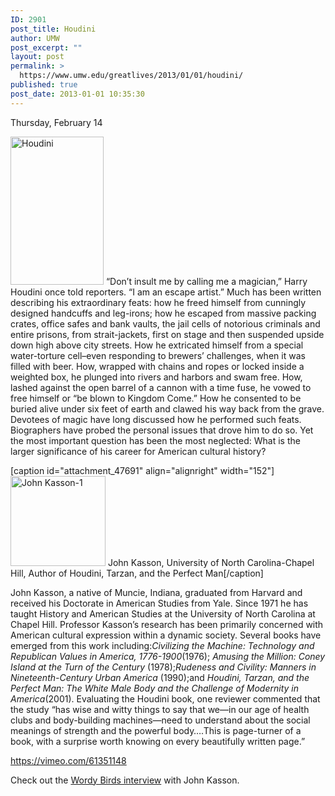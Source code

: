 ```yaml
---
ID: 2901
post_title: Houdini
author: UMW
post_excerpt: ""
layout: post
permalink: >
  https://www.umw.edu/greatlives/2013/01/01/houdini/
published: true
post_date: 2013-01-01 10:35:30
---
```

Thursday, February 14

<a href="http://umwwebmaster.wpengine.com/greatlives/wp-content/uploads/sites/8/2012/11/Houdini-e1352846226392.jpg"><img class="  wp-image-47421 alignleft" src="http://umwwebmaster.wpengine.com/greatlives/wp-content/uploads/sites/8/2012/11/Houdini-e1352846226392-188x300.jpg" alt="Houdini" width="149" height="237" /></a> “Don’t insult me by calling me a magician,” Harry Houdini once told reporters. “I am an escape artist.” Much has been written describing his extraordinary feats: how he freed himself from cunningly designed handcuffs and leg-irons; how he escaped from massive packing crates, office safes and bank vaults, the jail cells of notorious criminals and entire prisons, from strait-jackets, first on stage and then suspended upside down high above city streets. How he extricated himself from a special water-torture cell–even responding to brewers’ challenges, when it was filled with beer. How, wrapped with chains and ropes or locked inside a weighted box, he plunged into rivers and harbors and swam free. How, lashed against the open barrel of a cannon with a time fuse, he vowed to free himself or “be blown to Kingdom Come.” How he consented to be buried alive under six feet of earth and clawed his way back from the grave. Devotees of magic have long discussed how he performed such feats. Biographers have probed the personal issues that drove him to do so. Yet the most important question has been the most neglected: What is the larger significance of his career for American cultural history?

[caption id="attachment_47691" align="alignright" width="152"]<a href="http://umwwebmaster.wpengine.com/greatlives/wp-content/uploads/sites/8/2012/11/John-Kasson-1.jpg"><img class="  wp-image-47691" src="http://umwwebmaster.wpengine.com/greatlives/wp-content/uploads/sites/8/2012/11/John-Kasson-1-300x285.jpg" alt="John Kasson-1" width="152" height="144" /></a> John Kasson, University of North Carolina-Chapel Hill, Author of Houdini, Tarzan, and the Perfect Man[/caption]

John Kasson, a native of Muncie, Indiana, graduated from Harvard and received his Doctorate in American Studies from Yale. Since 1971 he has taught History and American Studies at the University of North Carolina at Chapel Hill. Professor Kasson’s research has been primarily concerned with American cultural expression within a dynamic society. Several books have emerged from this work including:<i>Civilizing the Machine: Technology and Republican Values in America, 1776-1900</i>(1976);<i> Amusing the Million: Coney Island at the Turn of the Century </i>(1978);<i>Rudeness and Civility: Manners in Nineteenth-Century Urban America </i>(1990);and <i>Houdini, Tarzan, and the Perfect Man: The White Male Body and the Challenge of Modernity in America</i>(2001). Evaluating the Houdini book, one reviewer commented that the study “has wise and witty things to say that we—in our age of health clubs and body-building machines—need to understand about the social meanings of strength and the powerful body….This is page-turner of a book, with a surprise worth knowing on every beautifully written page.”

https://vimeo.com/61351148

Check out the <a title="Houdini" href="https://soundcloud.com/umwgreatlives-1/john-kasson-houdini-tarzan">Wordy Birds interview</a> with John Kasson.